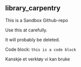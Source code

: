## library_carpentry
This is a Sandbox Github-repo

Use this at carefully.

It will probably be deleted.

Code block: `this is a code block`

Kanskje et verktøy vi kan bruke
